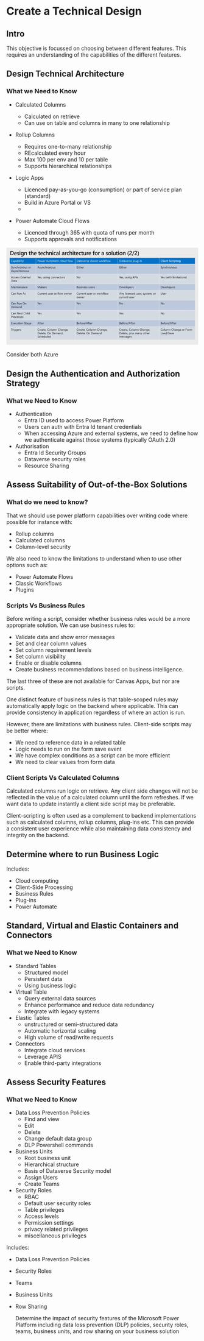 # Create a Technical Design

## Intro

This objective is focussed on choosing between different features. This requires
an understanding of the capabilities of the different features.

## Design Technical Architecture

### What we Need to Know

- Calculated Columns
  - Calculated on retrieve
  - Can use on table and columns in many to one relationship

- Rollup Columns
  - Requires one-to-many relationship
  - REcalculated every hour
  - Max 100 per env and 10 per table
  - Supports hierarchical relationships

- Logic Apps
  - Licenced pay-as-you-go (consumption) or part of service plan (standard)
  - Build in Azure Portal or VS
  -
- Power Automate Cloud Flows
  - Licenced through 365 with quota of runs per month
  - Supports approvals and notifications

![technical architecture matrix](./screens/design_technical_architecture_for_a_solution.png)

Consider both Azure

## Design the Authentication and Authorization Strategy

### What we Need to Know

- Authentication
  - Entra ID used to access Power Platform
  - Users can auth with Entra Id tenant credentials
  - When accessing Azure and external systems, we need to define how we
  authenticate against those systems (typically OAuth 2.0)
- Authorisation
  - Entra Id Security Groups
  - Dataverse security roles
  - Resource Sharing

## Assess Suitability of Out-of-the-Box Solutions

### What do we need to know?

That we should use power platform capabilities over writing code where possible
for instance with:

- Rollup columns
- Calculated columns
- Column-level security

We also need to know the limitations to understand when to use other options
such as:

- Power Automate Flows
- Classic Workflows
- Plugins

### Scripts Vs Business Rules

Before writing a script, consider whether business rules would be a more
appropriate solution. We can use business rules to:

- Validate data and show error messages
- Set and clear column values
- Set column requirement levels
- Set column visibility
- Enable or disable columns
- Create business recommendations based on business intelligence.

The last three of these are not available for Canvas Apps, but nor are scripts.

One distinct feature of business rules is that table-scoped rules may
automatically apply logic on the backend where applicable. This can provide
consistency in application regardless of where an action is run.

However, there are limitations with business rules. Client-side scripts may be
better where:

- We need to reference data in a related table
- Logic needs to run on the form save event
- We have complex conditions as a script can be more efficient
- We need to clear values from form data

### Client Scripts Vs Calculated Columns

Calculated columns run logic on retrieve. Any client side changes will not be
reflected in the value of a calculated column until the form refreshes. If we
want data to update instantly a client side script may be preferable.

Client-scripting is often used as a complement to backend implementations such
as calculated columns, rollup columns, plug-ins etc. This can provide a
consistent user experience while also maintaining data consistency and integrity
on the backend.

## Determine where to run Business Logic

Includes:

- Cloud computing
- Client-Side Processing
- Business Rules
- Plug-ins
- Power Automate

## Standard, Virtual and Elastic Containers and Connectors

### What we Need to Know

- Standard Tables
  - Structured model
  - Persistent data
  - Using business logic
- Virtual Table
  - Query external data sources
  - Enhance performance and reduce data redundancy
  - Integrate with legacy systems
- Elastic Tables
  - unstructured or semi-structured data
  - Automatic horizontal scaling
  - High volume of read/write requests
- Connectors
  - Integrate cloud services
  - Leverage APIS
  - Enable third-party integrations

## Assess Security Features

### What we Need to Know

- Data Loss Prevention Policies
  - Find and view
  - Edit
  - Delete
  - Change default data group
  - DLP Powershell commands
- Business Units
  - Root business unit
  - Hierarchical structure
  - Basis of Dataverse Security model
  - Assign Users
  - Create Teams
- Security Roles
  - RBAC
  - Default user security roles
  - Table privileges
  - Access levels
  - Permission settings
  - privacy related privileges
  - miscellaneous privileges

Includes:

- Data Loss Prevention Policies
- Security Roles
- Teams
- Business Units
- Row Sharing

    Determine the impact of security features of the Microsoft Power Platform including data loss prevention (DLP) policies, security roles, teams, business units, and row sharing on your business solution

